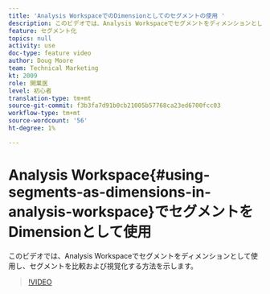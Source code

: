 ```yaml
---
title: 'Analysis WorkspaceでのDimensionとしてのセグメントの使用 '
description: このビデオでは、Analysis Workspaceでセグメントをディメンションとして使用し、セグメントを比較および視覚化する方法を示します。
feature: セグメント化
topics: null
activity: use
doc-type: feature video
author: Doug Moore
team: Technical Marketing
kt: 2009
role: 開業医
level: 初心者
translation-type: tm+mt
source-git-commit: f3b3fa7d91b0cb21005b57768ca23ed6700fcc03
workflow-type: tm+mt
source-wordcount: '56'
ht-degree: 1%

---
```



# Analysis Workspace{#using-segments-as-dimensions-in-analysis-workspace}でセグメントをDimensionとして使用

このビデオでは、Analysis Workspaceでセグメントをディメンションとして使用し、セグメントを比較および視覚化する方法を示します。

>[!VIDEO](https://video.tv.adobe.com/v/23974/?quality=12)